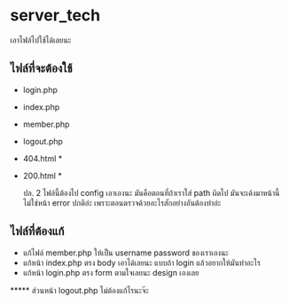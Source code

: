 # server_tech

เอาไฟล์ไปใช้ได้เลยนะ
## ไฟล์ที่จะต้องใช้
- login.php
- index.php
- member.php
- logout.php
- 404.html *
- 200.html *

    ปล. 2 ไฟล์นี้ต้องไป config เอาเองนะ มันคือตอนที่ถ้าเราใส่ path ผิดไป มันจะเด้งมาหน้านี้ ไม่ใช่หน้า error ปกติอ่ะ เพราะตอนตรวจด้วยอะไรสักอย่างอันต้องทำอ่ะ



## ไฟล์ที่ต้องแก้

- แก้ไฟล์ member.php ให้เป็น username password ของเราเองนะ
- แก้หน้า index.php ตรง body เอาได้เลยนะ แบบถ้า login แล้วอยากให้มันทำอะไร
- แก้หน้า login.php ตรง form ตามใจเลยนะ design เองเลย


***** ส่วนหน้า logout.php ไม่ต้องแก้ไรนะจ๊ะ
